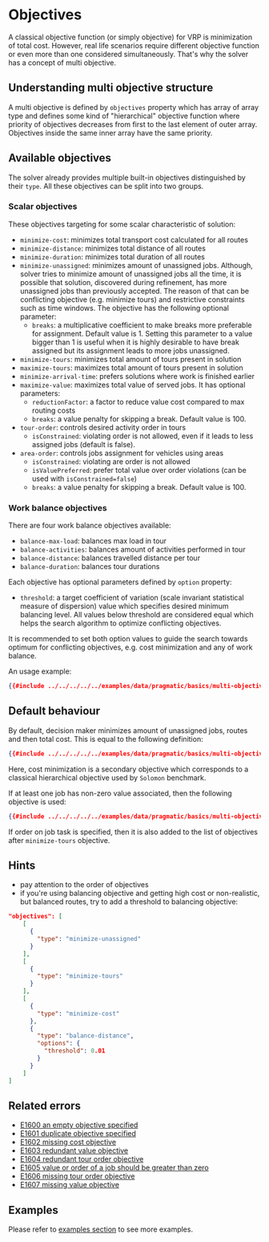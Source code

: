# Objectives

A classical objective function (or simply objective) for VRP is minimization of total cost. However, real life scenarios
require different objective function or even more than one considered simultaneously. That's why the solver has a concept
of multi objective.


## Understanding multi objective structure

A multi objective is defined by `objectives` property which has array of array type and defines some kind of "hierarchical"
objective function where priority of objectives decreases from first to the last element of outer array. Objectives inside
the same inner array have the same priority.


## Available objectives

The solver already provides multiple built-in objectives distinguished by their `type`. All these objectives can be
split into two groups.

### Scalar objectives

These objectives targeting for some scalar characteristic of solution:

* `minimize-cost`: minimizes total transport cost calculated for all routes
* `minimize-distance`: minimizes total distance of all routes
* `minimize-duration`: minimizes total duration of all routes
* `minimize-unassigned`: minimizes amount of unassigned jobs. Although, solver tries to minimize amount of
unassigned jobs all the time, it is possible that solution, discovered during refinement, has more unassigned jobs than
previously accepted. The reason of that can be conflicting objective (e.g. minimize tours) and restrictive
constraints such as time windows. The objective has the following optional parameter:
    * `breaks`: a multiplicative coefficient to make breaks more preferable for assignment. Default value is 1. Setting
     this parameter to a value bigger than 1 is useful when it is highly desirable to have break assigned but its
     assignment leads to more jobs unassigned.
* `minimize-tours`: minimizes total amount of tours present in solution
* `maximize-tours`: maximizes total amount of tours present in solution
* `minimize-arrival-time`: prefers solutions where work is finished earlier
* `maximize-value`: maximizes total value of served jobs. It has optional parameters:
    * `reductionFactor`: a factor to reduce value cost compared to max routing costs
    * `breaks`: a value penalty for skipping a break. Default value is 100.
* `tour-order`: controls desired activity order in tours
    * `isConstrained`: violating order is not allowed, even if it leads to less assigned jobs (default is false).
* `area-order`: controls jobs assignment for vehicles using areas
    * `isConstrained`: violating are order is not allowed
    * `isValuePreferred`: prefer total value over order violations (can be used with `isConstrained=false`) 
    * `breaks`: a value penalty for skipping a break. Default value is 100.

### Work balance objectives

There are four work balance objectives available:

* `balance-max-load`: balances max load in tour
* `balance-activities`: balances amount of activities performed in tour
* `balance-distance`: balances travelled distance per tour
* `balance-duration`: balances tour durations

Each objective has optional parameters defined by `option` property:
* `threshold`: a target coefficient of variation (scale invariant statistical measure of dispersion) value which specifies
desired minimum balancing level. All values below threshold are considered equal which helps the search algorithm to
optimize conflicting objectives.

It is recommended to set both option values to guide the search towards optimum for conflicting objectives, e.g. cost
minimization and any of work balance.

An usage example:

```json
{{#include ../../../../../examples/data/pragmatic/basics/multi-objective.balance-load.problem.json:154:159}}
```

## Default behaviour

By default, decision maker minimizes amount of unassigned jobs, routes and then total cost. This is equal to the following
definition:

```json
{{#include ../../../../../examples/data/pragmatic/basics/multi-objective.default.problem.json:141:157}}
```

Here, cost minimization is a secondary objective which corresponds to a classical hierarchical objective used
by `Solomon` benchmark.

If at least one job has non-zero value associated, then the following objective is used:

```json
{{#include ../../../../../examples/data/pragmatic/basics/multi-objective.maximize-value.problem.json:143:165}}
```

If order on job task is specified, then it is also added to the list of objectives after `minimize-tours` objective.


## Hints

* pay attention to the order of objectives
* if you're using balancing objective and getting high cost or non-realistic, but balanced routes, try to add a threshold to balancing objective:

```json
"objectives": [
    [
      {
        "type": "minimize-unassigned"
      }
    ],
    [
      {
        "type": "minimize-tours"
      }
    ],
    [
      {
        "type": "minimize-cost"
      },
      {
        "type": "balance-distance",
        "options": {
          "threshold": 0.01
        }
      }
    ]
]
```

## Related errors

* [E1600 an empty objective specified](../errors/index.md#e1600)
* [E1601 duplicate objective specified](../errors/index.md#e1601)
* [E1602 missing cost objective](../errors/index.md#e1602)
* [E1603 redundant value objective](../errors/index.md#e1603)
* [E1604 redundant tour order objective](../errors/index.md#e1604)
* [E1605 value or order of a job should be greater than zero](../errors/index.md#e1605)
* [E1606 missing tour order objective](../errors/index.md#e1606)
* [E1607 missing value objective](../errors/index.md#e1607)


## Examples

Please refer to [examples section](../../../examples/pragmatic/objectives/index.md) to see more examples.
